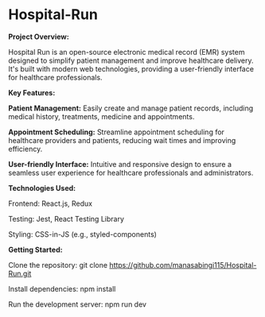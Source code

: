 # Hospital-Run

**Project Overview:**

Hospital Run is an open-source electronic medical record (EMR) system designed to simplify patient management and improve healthcare delivery. It's built with modern web technologies, providing a user-friendly interface for healthcare professionals.

**Key Features:**

**Patient Management:** Easily create and manage patient records, including medical history, treatments, medicine and appointments.

**Appointment Scheduling:** Streamline appointment scheduling for healthcare providers and patients, reducing wait times and improving efficiency.

**User-friendly Interface:** Intuitive and responsive design to ensure a seamless user experience for healthcare professionals and administrators.


**Technologies Used:**

Frontend: React.js, Redux

Testing: Jest, React Testing Library

Styling: CSS-in-JS (e.g., styled-components)


**Getting Started:**

Clone the repository: git clone https://github.com/manasabingi115/Hospital-Run.git

Install dependencies: npm install

Run the development server: npm run dev 


